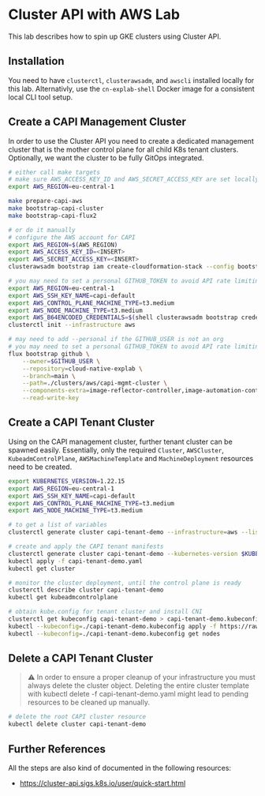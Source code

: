 # Cluster API with AWS Lab

This lab describes how to spin up GKE clusters using Cluster API.

## Installation

You need to have `clusterctl`, `clusterawsadm`, and `awscli` installed locally for this lab. Alternativly, use the `cn-explab-shell` Docker image for a consistent local CLI tool setup.

## Create a CAPI Management Cluster

In order to use the Cluster API you need to create a dedicated management cluster that is the mother control plane for all child K8s tenant clusters. Optionally, we want the cluster to be fully GitOps integrated.

```bash
# either call make targets
# make sure AWS_ACCESS_KEY_ID and AWS_SECRET_ACCESS_KEY are set locally!!!
export AWS_REGION=eu-central-1

make prepare-capi-aws
make bootstrap-capi-cluster
make bootstrap-capi-flux2

# or do it manually
# configure the AWS account for CAPI
export AWS_REGION=$(AWS_REGION)
export AWS_ACCESS_KEY_ID=<INSERT>
export AWS_SECRET_ACCESS_KEY=<INSERT>
clusterawsadm bootstrap iam create-cloudformation-stack --config bootstrap-config.yaml

# you may need to set a personal GITHUB_TOKEN to avoid API rate limiting
export AWS_REGION=eu-central-1
export AWS_SSH_KEY_NAME=capi-default
export AWS_CONTROL_PLANE_MACHINE_TYPE=t3.medium
export AWS_NODE_MACHINE_TYPE=t3.medium
export AWS_B64ENCODED_CREDENTIALS=$(shell clusterawsadm bootstrap credentials encode-as-profile)
clusterctl init --infrastructure aws

# may need to add --personal if the GITHUB_USER is not an org
# you may need to set a personal GITHUB_TOKEN to avoid API rate limiting
flux bootstrap github \
    --owner=$GITHUB_USER \
    --repository=cloud-native-explab \
    --branch=main \
    --path=./clusters/aws/capi-mgmt-cluster \
    --components-extra=image-reflector-controller,image-automation-controller \
    --read-write-key
```

## Create a CAPI Tenant Cluster

Using on the CAPI management cluster, further tenant cluster can be spawned easily. Essentially, only the required `Cluster`, `AWSCluster`, `KubeadmControlPlane`, `AWSMachineTemplate` and `MachineDeployment` resources need to be created.

```bash
export KUBERNETES_VERSION=1.22.15
export AWS_REGION=eu-central-1
export AWS_SSH_KEY_NAME=capi-default
export AWS_CONTROL_PLANE_MACHINE_TYPE=t3.medium
export AWS_NODE_MACHINE_TYPE=t3.medium

# to get a list of variables
clusterctl generate cluster capi-tenant-demo --infrastructure=aws --list-variables

# create and apply the CAPI tenant manifests
clusterctl generate cluster capi-tenant-demo --kubernetes-version $KUBERNETES_VERSION --control-plane-machine-count=1 --worker-machine-count=1 > capi-tenant-demo.yaml
kubectl apply -f capi-tenant-demo.yaml
kubectl get cluster 

# monitor the cluster deployment, until the control plane is ready
clusterctl describe cluster capi-tenant-demo 
kubectl get kubeadmcontrolplane

# obtain kube.config for tenant cluster and install CNI
clusterctl get kubeconfig capi-tenant-demo > capi-tenant-demo.kubeconfig
kubectl --kubeconfig=./capi-tenant-demo.kubeconfig apply -f https://raw.githubusercontent.com/projectcalico/calico/v3.24.1/manifests/calico.yaml
kubectl --kubeconfig=./capi-tenant-demo.kubeconfig get nodes
```

## Delete a CAPI Tenant Cluster

> :warning: In order to ensure a proper cleanup of your infrastructure you must always delete the cluster object. Deleting the entire cluster template with kubectl delete -f capi-tenant-demo.yaml might lead to pending resources to be cleaned up manually.

```bash
# delete the root CAPI cluster resource
kubectl delete cluster capi-tenant-demo
```

## Further References

All the steps are also kind of documented in the following resources:
- https://cluster-api.sigs.k8s.io/user/quick-start.html
